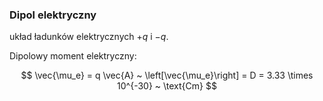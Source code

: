 ### Dipol elektryczny

układ ładunków elektrycznych $+q$ i $-q$.

Dipolowy moment elektryczny:

$$
\vec{\mu_e} = q \vec{A} ~ \left[\vec{\mu_e}\right] = D = 3.33 \times 10^{-30} ~ \text{Cm}
$$

```{admonition} pole dipola

```
